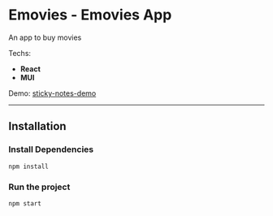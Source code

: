 #  Emovies - Emovies App  

An app to buy movies

Techs:
- **React**
- **MUI**

Demo: [sticky-notes-demo](https://notes-front-end.vercel.app)


---

## Installation

### Install Dependencies

```
npm install
```

### Run the project

```
npm start